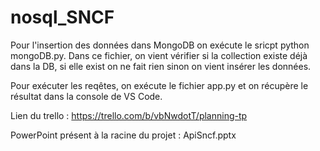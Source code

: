 # nosql_SNCF

Pour l'insertion des données dans MongoDB on exécute le sricpt python mongoDB.py. 
Dans ce fichier, on vient vérifier si la collection existe déjà dans la DB, si elle exist on ne fait rien sinon on vient insérer les données.

Pour exécuter les reqêtes, on exécute le fichier app.py et on récupère le résultat dans la console de VS Code.

Lien du trello : https://trello.com/b/vbNwdotT/planning-tp

PowerPoint présent à la racine du projet : ApiSncf.pptx
